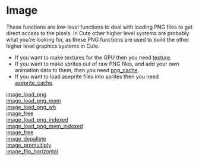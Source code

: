 # Image

These functions are low-level functions to deal with loading PNG files to get direct access to the pixels. In Cute other higher level systems are probably what you're looking for, as these PNG functions are used to build the other higher level graphics systems in Cute.

* If you want to make textures for the GPU then you need [texture](https://github.com/RandyGaul/cute_framework/tree/master/doc/graphics/texture).
* If you want to make sprites out of raw PNG files, and add your own animation data to them, then you need [png_cache](https://github.com/RandyGaul/cute_framework/tree/master/doc/graphics/png_cache).
* If you want to load aseprite files into sprites then you need [aseprite_cache](https://github.com/RandyGaul/cute_framework/tree/master/doc/graphics/aseprite_cache).

[image_load_png](https://github.com/RandyGaul/cute_framework/blob/master/doc/graphics/image/image_load_png.md)  
[image_load_png_mem](https://github.com/RandyGaul/cute_framework/blob/master/doc/graphics/image/image_load_png_mem.md)  
[image_load_png_wh](https://github.com/RandyGaul/cute_framework/blob/master/doc/graphics/image/image_load_png_wh.md)  
[image_free](https://github.com/RandyGaul/cute_framework/blob/master/doc/graphics/image/image_free.md)  
[image_load_png_indexed](https://github.com/RandyGaul/cute_framework/blob/master/doc/graphics/image/image_load_png_indexed.md)  
[image_load_png_mem_indexed](https://github.com/RandyGaul/cute_framework/blob/master/doc/graphics/image/image_load_png_mem_indexed.md)  
[image_free](https://github.com/RandyGaul/cute_framework/blob/master/doc/graphics/image/image_free.md)  
[image_depallete](https://github.com/RandyGaul/cute_framework/blob/master/doc/graphics/image/image_depallete.md)  
[image_premultiply](https://github.com/RandyGaul/cute_framework/blob/master/doc/graphics/image/image_premultiply.md)  
[image_flip_horizontal](https://github.com/RandyGaul/cute_framework/blob/master/doc/graphics/image/image_flip_horizontal.md)  
